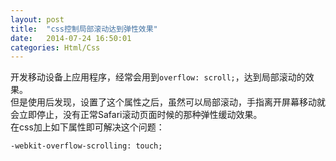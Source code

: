 ```yaml
---
layout: post
title:  "css控制局部滚动达到弹性效果"
date:   2014-07-24 16:50:01
categories: Html/Css
---
```

开发移动设备上应用程序，经常会用到`overflow: scroll;`，达到局部滚动的效果。  
但是使用后发现，设置了这个属性之后，虽然可以局部滚动，手指离开屏幕移动就会立即停止，没有正常Safari滚动页面时候的那种弹性缓动效果。  
在css加上如下属性即可解决这个问题：  
```
-webkit-overflow-scrolling: touch;
```